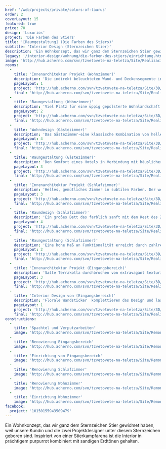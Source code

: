 ```yaml
---
href: '/web/projects/private/colors-of-taurus'
order: 2
coverLayout: 15
featured: true
price: 70
design: 'Luxuriös'
project: 'Die Farben des Stiers'
title: '[Raumgestaltung] (Die Farben des Stiers)'
subtitle: 'Interior Design (Sternzeichen Stier)'
description: 'Ein Wohnkonzept, das wir ganz dem Sternzeichen Stier gewidmet haben, weil unsere Kundin und die zwei Projektdesigner unter diesem Sternzeichen geboren sind.Inspiriert von einer Stierkampfarena ist die Interior in prächtigem purpurrot kombiniert mit sandigen Erdtönen gehalten.'
legacy: '/interior-design/wohnung/die-farben-des-stiers/einrichtung.html'
image: 'http://hub.acherno.com/svn/tzvetovete-na-teletza/Site/Realizacia/02-h.jpg'
rooms:
  -
    title: 'Innenarchitektur Projekt (Wohnzimmer)'
    description: 'Die indirekt beleuchteten Wand- und Deckensegmente in leuchtendem Hochglanz sind das Highlight des Raums. Die Kombination aus verschiedenen Stoffen und Materialien lassen das Wohnzimmer luxuriös und gleichzeitig einladend aussehen.'
    pageLayout: 1
    project: 'http://hub.acherno.com/svn/tzvetovete-na-teletza/Site/3D/01-h_f.jpg'
    final: 'http://hub.acherno.com/svn/tzvetovete-na-teletza/Site/Realizacia/01-h.jpg'
  -
    title: 'Raumgestaltung (Wohnzimmer)'
    description: 'Viel Platz für eine üppig gepolsterte Wohnlandschaft in beruhigenden grau, viel Licht und interessante Wandornamenten lassen das Domizil einladend und lebendig wirken.'
    pageLayout: 2
    project: 'http://hub.acherno.com/svn/tzvetovete-na-teletza/Site/3D/02-h_f.jpg'
    final: 'http://hub.acherno.com/svn/tzvetovete-na-teletza/Site/Realizacia/02-h.jpg'
  -
    title: 'Wohndesign (Gästezimmer)'
    description: 'Das Gästezimmer-eine klassische Kombination von hellem Holz in warmem braun. Ihre Gäste werden sich garantiert immer gerne daran erinnern.'
    pageLayout: 4
    project: 'http://hub.acherno.com/svn/tzvetovete-na-teletza/Site/3D/04-d_f.jpg'
    final: 'http://hub.acherno.com/svn/tzvetovete-na-teletza/Site/Realizacia/04-s.jpg'
  -
    title: 'Raumgestaltung (Gästezimmer)'
    description: 'Den Komfort eines Hotels in Verbindung mit häuslicher Gemütlichkeit.'
    pageLayout: 3
    project: 'http://hub.acherno.com/svn/tzvetovete-na-teletza/Site/3D/05-d_f.jpg'
    final: 'http://hub.acherno.com/svn/tzvetovete-na-teletza/Site/Realizacia/05-s.jpg'
  -
    title: 'Innenarchitektur Projekt (Schlafzimmer)'
    description: 'Helles, gemütliches Zimmer in subtilen Farben. Der weiche Teppichboden verstärkt das behagliche Gefühl und der große Spiegel verleiht dem Raum eine zusätzliche Tiefe.'
    pageLayout: 3
    project: 'http://hub.acherno.com/svn/tzvetovete-na-teletza/Site/3D/07-s_f.jpg'
    final: 'http://hub.acherno.com/svn/tzvetovete-na-teletza/Site/Realizacia/07-s2.jpg'
  -
    title: 'Raumdesign (Schlafzimmer)'
    description: 'Ein großes Bett das farblich sanft mit dem Rest des Zimmers harmoniert.'
    pageLayout: 4
    project: 'http://hub.acherno.com/svn/tzvetovete-na-teletza/Site/3D/08-s_f.jpg'
    final: 'http://hub.acherno.com/svn/tzvetovete-na-teletza/Site/Realizacia/08-s2.jpg'
  -
    title: 'Raumgestaltung (Schlafzimmer)'
    description: 'Eine hohe Maß an Funktionalität erreicht durch zahlreiche Schränke und Nischen in denen sich sogar ein großer Flachbildschirm verstecken lässt.'
    pageLayout: 2
    project: 'http://hub.acherno.com/svn/tzvetovete-na-teletza/Site/3D/09-s_f.jpg'
    final: 'http://hub.acherno.com/svn/tzvetovete-na-teletza/Site/Realizacia/09-s2.jpg'
  -
    title: 'Innenarchitektur Projekt (Eingangsbereich)'
    description: 'Satte Terrakotta durchbrochen von extravagant texturiertem Holzdekor, perfekt inszeniert.'
    pageLayout: 3
    project: 'http://hub.acherno.com/svn/tzvetovete-na-teletza/Site/3D/11-k_f.jpg'
    final: 'http://hub.acherno.com/svn/tzvetovete-na-teletza/Site/Realizacia/11-a.jpg'
  -
    title: 'Interior Design von (Eingangsbereich)'
    description: 'Florale Wandsticker  komplettieren das Design und lassen es unvergesslich werden.'
    pageLayout: 1
    project: 'http://hub.acherno.com/svn/tzvetovete-na-teletza/Site/3D/12-k_f.jpg'
    final: 'http://hub.acherno.com/svn/tzvetovete-na-teletza/Site/Realizacia/12-a.jpg'
constructions:
  - 
    title: 'Spachtel und Verputzarbeiten'
    image: 'http://hub.acherno.com/svn/tzvetovete-na-teletza/Site/Remonti/09-r.JPG'
  - 
    title: 'Renovierung Eingangsbereich'
    image: 'http://hub.acherno.com/svn/tzvetovete-na-teletza/Site/Remonti/11-r.JPG'
  - 
    title: 'Einrichtung von Eingangsbereich'
    image: 'http://hub.acherno.com/svn/tzvetovete-na-teletza/Site/Remonti/14-r.JPG'
  - 
    title: 'Renovierung Schlafzimmer'
    image: 'http://hub.acherno.com/svn/tzvetovete-na-teletza/Site/Remonti/12-r.JPG'
  - 
    title: 'Renovierung Wohnzimmer'
    image: 'http://hub.acherno.com/svn/tzvetovete-na-teletza/Site/Remonti/03-r.JPG'
  - 
    title: 'Einrichtung Wohnzimmer'
    image: 'http://hub.acherno.com/svn/tzvetovete-na-teletza/Site/Remonti/04-r.JPG'
facebook:
  project: '10150155943509479'
---
```

Ein Wohnkonzept, das wir ganz dem Sternzeichen Stier gewidmet haben, weil unsere Kundin und die zwei Projektdesigner unter diesem Sternzeichen geboren sind. Inspiriert von einer Stierkampfarena ist die Interior in prächtigem purpurrot kombiniert mit sandigen Erdtönen gehalten.